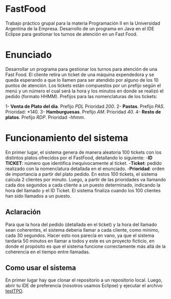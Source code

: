 # FastFood
Trabajo práctico grupal para la materia Programación II en la Universidad Argentina de la Empresa. Desarrollo de un programa en Java en el IDE Eclipse para gestionar los turnos de atención en un Fast Food. 

# Enunciado
Desarrollar un programa para gestionar los turnos para atención de una Fast Food. El cliente retira un ticket de una máquina expendedora y se queda esperando a que lo llamen para ser atendido por alguno de los 10 puntos de atención. Los tickets están compuestos por un prefijo según el menú y un número el cual será la hora y los minutos en donde se realizó el pedido (formato HHMM). Prefijos para las nomenclaturas de los tickets:

1- **Venta de Plato del día**. Prefijo *PDL* Prioridad *200*.
2- **Pastas**. Prefijo *PAS*. Prioridad: *140.
3- **Hamburguesas**. Prefijo *AM*. Prioridad *40*. 
4- **Resto de platos**. Prefijo *RDP*. Prioridad *-hhmm*.

# Funcionamiento del sistema
En primer lugar, el sistema genera de manera aleatoria 100 tickets con los distintos platos ofrecidos por el FastFood, detallando lo siguiente:
-**ID TICKET**: número que identifica inequívocamente al ticket.
-**Ticket**: pedido realizado con la nomenclatura detallada en el enunciado.
-**Prioridad**: orden de importancia a partir del plato pedido.
En estos 100 tickets, el sistema calcula 2 clientes por minuto.
Luego, a partir de las prioridades va llamando cada dos segundos a cada cliente a un puesto determinado, indicando la hora del llamado y el ID Ticket. El sistema finaliza cuando los 100 clientes han sido llamados a un puesto.

## Aclaración
Para que la hora del pedido (detallada en el ticket) y la hora del llamado sean coherentes, el sistema deberia llamar a cada cliente, como mínimo, cada 30 segundos. Hacer esto nos parecía en vano, ya que el sistema tardaría 50 minutos en llamar a todos y este es un proyecto ficticio, en donde el propósito es que el sistema funcione correctamente más allá de la coherencia en el tiempo entre llamadas.

## Como usar el sistema

En primer lugar hay que clonar el repositorio a un repositorio local.
Luego, abrir tu IDE de preferencia (nosotros usamos Eclipse) y ejecutar el archivo [testTPO](src/tpo/testTPO.java).
